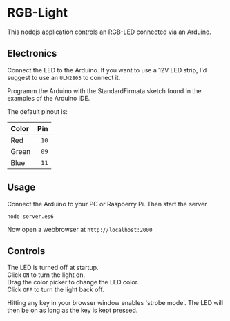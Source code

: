 # RGB-Light

This nodejs application controls an RGB-LED connected via an Arduino.

## Electronics

Connect the LED to the Arduino. If you want to use a 12V LED strip, I'd suggest to use an `ULN2803` to connect it.

Programm the Arduino with the StandardFirmata sketch found in the examples of the Arduino IDE.

The default pinout is:

|Color |Pin |
|:-----|---:|
|Red   |`10`|
|Green |`09`|
|Blue  |`11`|

## Usage

Connect the Arduino to your PC or Raspberry Pi. Then start the server

```
node server.es6
```

Now open a webbrowser at `http://localhost:2000`

## Controls

The LED is turned off at startup.  
Click `ON` to turn the light on.  
Drag the color picker to change the LED color.  
Click `OFF` to turn the light back off.

Hitting any key in your browser window enables 'strobe mode'.
The LED will then be on as long as the key is kept pressed.
